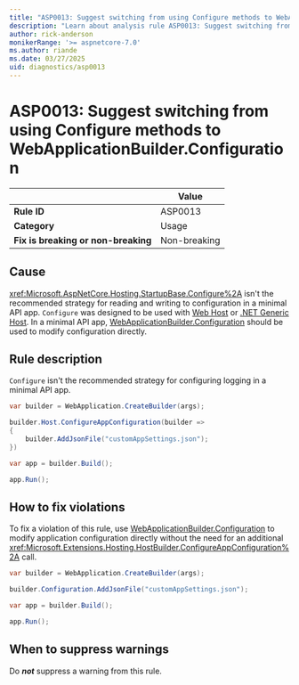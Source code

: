 ```yaml
---
title: "ASP0013: Suggest switching from using Configure methods to WebApplicationBuilder.Configuration"
description: "Learn about analysis rule ASP0013: Suggest switching from using Configure methods to WebApplicationBuilder.Configuration"
author: rick-anderson
monikerRange: '>= aspnetcore-7.0'
ms.author: riande
ms.date: 03/27/2025
uid: diagnostics/asp0013
---
```

# ASP0013: Suggest switching from using Configure methods to WebApplicationBuilder.Configuration

|                                     | Value        |
| -                                   | -            |
| **Rule ID**                         | ASP0013      |
| **Category**                        | Usage        |
| **Fix is breaking or non-breaking** | Non-breaking |

## Cause

<xref:Microsoft.AspNetCore.Hosting.StartupBase.Configure%2A> isn't the recommended strategy for reading and writing to configuration in a minimal API app. `Configure` was designed to be used with [Web Host](/dotnet/api/microsoft.aspnetcore.hosting.iwebhostbuilder) or [.NET Generic Host](/dotnet/core/extensions/generic-host). In a minimal API app, [WebApplicationBuilder.Configuration](xref:Microsoft.AspNetCore.Builder.WebApplicationBuilder.Configuration) should be used to modify configuration directly.

## Rule description

`Configure` isn't the recommended strategy for configuring logging in a minimal API app.

```csharp
var builder = WebApplication.CreateBuilder(args);

builder.Host.ConfigureAppConfiguration(builder =>
{
    builder.AddJsonFile("customAppSettings.json");
})

var app = builder.Build();

app.Run();
```

## How to fix violations

To fix a violation of this rule, use [WebApplicationBuilder.Configuration](xref:Microsoft.AspNetCore.Builder.WebApplicationBuilder.Configuration) to modify application configuration directly without the need for an additional <xref:Microsoft.Extensions.Hosting.HostBuilder.ConfigureAppConfiguration%2A> call.

```csharp
var builder = WebApplication.CreateBuilder(args);

builder.Configuration.AddJsonFile("customAppSettings.json");

var app = builder.Build();

app.Run();
```

## When to suppress warnings

Do ***not*** suppress a warning from this rule.
